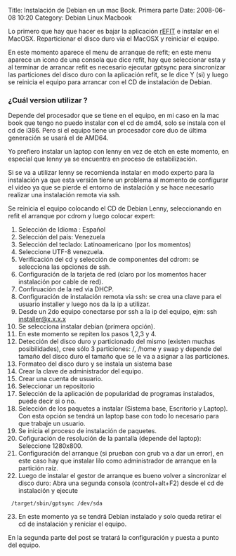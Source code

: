 Title: Instalación de Debian en un mac Book. Primera parte
Date: 2008-06-08 10:20
Category: Debian Linux Macbook

Lo primero que hay que hacer es bajar la aplicación [rEFIT](http://refit.sourceforge.net/) e instalar en el MacOSX. Reparticionar el disco duro via el MacOSX y reiniciar el equipo.


En este momento aparece el menu de arranque de refit; en este menu aparece un icono de una consola que dice refit, hay que seleccionar esta y al terminar de arrancar refit es necesario ejecutar gptsync para sincronizar las particiones del disco duro con la aplicación refit, se le dice Y (si) y luego se reinicia el equipo para arrancar con el CD de instalación de Debian.


### ¿Cuál version utilizar ?

Depende del procesador que se tiene en el equipo, en mi caso en la mac book que tengo no puedo instalar con el cd de amd4, solo se instala con el cd de i386. Pero si el equipo tiene un procesador core duo de última generación se usará el de AMD64.

Yo prefiero instalar un laptop con lenny en vez de etch en este momento, en especial que lenny ya se encuentra en proceso de estabilización.

Si se va a utilizar lenny se recomienda instalar en modo experto para la instalación ya que esta versión tiene un problema al momento de configurar el video ya que se pierde el entorno de instalación y se hace necesario realizar una instalación remota via ssh.

Se reinicia el equipo colocando el CD de Debian Lenny, seleccionando en refit el arranque por cdrom y luego colocar expert:

1. Selección de Idioma : Español
2. Selección del país: Venezuela
3. Selección del teclado: Latinoamericano (por los momentos)
4. Seleccione UTF-8 venezuela.
5. Verificación del cd y selección de componentes del cdrom: se selecciona las opciones de ssh.
6. Configuración de la tarjeta de red (claro por los momentos hacer instalación por cable de red).
7. Confiruación de la red via DHCP.
8. Configuración de instalación remota via ssh: se crea una clave para el usuario installer y luego nos da la ip a utilizar.
9. Desde un 2do equipo conectarse por ssh a la ip del equipo, ejm: ssh installer@x.x.x.x
10. Se selecciona instalar debian (primera opción).
11. En este momento se repiten los pasos 1,2,3 y 4.
12. Detección del disco duro y particionado del mismo (existen muchas posibilidades), cree sólo 3 particiones: /, /home y swap y depende del tamaño del disco duro el tamaño que se le va a asignar a las particiones.
13. Formateo del disco duro y se instala un sistema base
14. Crear la clave de administrador del equipo.
15. Crear una cuenta de usuario.
16. Seleccionar un repositorio
17. Selección de la aplicación de popularidad de programas instalados, puede decir si o no.
18. Selección de los paquetes a instalar (Sistema base, Escritorio y Laptop). Con esta opción se tendrá un laptop base con todo lo necesario para que trabaje un usuario.
19. Se inicia el proceso de instalación de paquetes.
20. Cofiguración de resolución de la pantalla (depende del laptop): Seleccione 1280x800.
21. Configuración del arranque (si prueban con grub va a dar un error), en este caso hay que instalar lilo como administrador de arranque en la partición raíz.
22. Luego de instalar el gestor de arranque es bueno volver a sincronizar el disco duro:
Abra una segunda consola (control+alt+F2) desde el cd de instalación y ejecute
```chroot /target aptitude install refit
 /target/sbin/gptsync /dev/sda
 ```

 23. En este momento ya se tendrá Debian instalado y solo queda retirar el cd de instalación y reniciar el equipo.

 En la segunda parte del post se tratará la configuración y puesta a punto del equipo.

